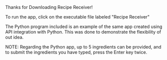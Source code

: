 Thanks for Downloading Recipe Receiver!

To run the app, click on the executable file labeled "Recipe Receiver"

The Python program included is an example of the same app created using API integration with Python. This was done to demonstrate the flexibility of out idea.

NOTE:
Regarding the Python app, up to 5 ingredients can be provided, and to submit the ingredients you have typed, press the Enter key twice.
